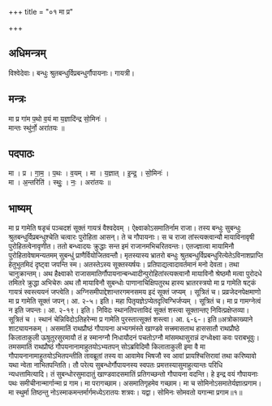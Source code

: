 +++
title = "०१ मा प्र"

+++
## अधिमन्त्रम्
विश्वेदेवाः। बन्धुः श्रुतबन्धुर्विप्रबन्धुर्गौपायनाः। गायत्री।

## मन्त्रः
मा प्र गा॑म प॒थो व॒यं मा य॒ज्ञादि॑न्द्र सो॒मिनः॑ ।  
मान्तः स्थु॑र्नो॒ अरा॑तयः ॥

## पदपाठः
मा । प्र । गा॒म॒ । प॒थः । व॒यम् । मा । य॒ज्ञात् । इ॒न्द्र॒ । सो॒मिनः॑ ।  
मा । अ॒न्तरिति॑ । स्थुः॒ । नः॒ । अरा॑तयः ॥

## भाष्यम्
मा प्र गामेति षडृचं पञ्चदशं सूक्तं गायत्रं वैश्वदेवम् । ऐक्ष्वाकोऽसमातिर्नाम राजा। तस्य बन्धुः सुबन्धुः श्रुतबन्धुर्विप्रबन्धुश्चेति चत्वारः पुरोहिता आसन्। ते च गौपायनाः। स च राजा तांस्त्यक्त्वान्यौ मायाविनावृषी पुरोहितत्वेनावृणीत। ततो बन्ध्वादयः क्रुद्धाः सन्त इमं राजानमभिचरितवन्तः। एतज्ज्ञात्वा मायामिनौ पुरोहितावेषामन्यतमम् सुबन्धुं प्राणैर्वियोजितवन्तौ। मृतस्यास्य भ्रातरो बन्धुः श्रुतबन्धुर्विप्रबन्धुरित्येतेऽविनाशप्राप्ति हेतुभुतमिदं दृष्ट्वा जपन्ति स्म। अतस्तेऽस्य सूक्तस्यर्षयः। प्रतिपाद्यत्वादावर्तमानं मनो देवता। तथा चानुक्रान्तम्। अथ हैक्ष्वाको राजासमातिर्गौपायनान्बन्ध्वादीन्पुरोहितांस्त्यक्त्वानौ मायाविनौ श्रेष्ठमौ मत्वा पुरोदधे तमितरे क्रुद्धा अभिचेरुः अथ तौ मायाविनौ सुबन्धोः पाणानाचिक्षिपतुरथ हास्य भ्रातरस्त्रयो मा प्र गामेति षट्कं गायत्रं स्वस्त्ययनं जप्त्वेति। अग्निसमीपाद्देशान्तरगमनसमय इदं सूक्तं जप्यम् । सूत्रितं च। प्रव्रजेदनपेक्षमाणो मा प्र गामेति सूक्तं जपन्। आ. २-५। इति। महा पितृयज्ञेऽप्येतदृत्विग्भिर्जप्यम् । सूत्रितं च। मा प्र गामग्नेत्वं न इति जपन्तः। आ. २-१९। इति। निविदः स्थानतिपत्ताविदं सूक्तं शस्त्वा सूक्तान्तए निवित्प्रक्षेप्तव्या। सूत्रितं च । स्थानं चेन्निविदोऽतिहरेन्मा प्र गामेति पुरस्तात्सूक्तं शस्त्वा। आ. ६-६-। इति॥अत्रोकाख्याने शाट्यायनकम् । असमातिं राथप्रौष्ठं गौपायना अभ्यगमंस्ते खाण्डवे सत्त्रमासताथ हाससातौ राथप्रौष्ठे किलाताकुली ऊषुतुरसुरमायौ तं ह स्मानग्नौ निधायौदनं पचतोऽग्नौ मांसमथासुरान्नं दग्ध्वेक्ष्वा कवः पराबभूवुः। तमसमातिं राथप्रौष्ठं गौपयनानामाहुतयोऽभ्यतपन् सोऽब्रविदिमौ किलाताकुली इमा वै मा गौपायनानामाहुतयोऽभितपन्तीति तावब्रूतां तस्य वा आवामेव भिषजौ स्व आवां प्रायश्चित्तिरावां तथा करिष्यावो यथा न्वेता नाभितपन्तिति। तौ परेत्य सुबन्धोर्गौपायनस्य स्वपतः प्रमत्तस्यासुमाहुत्यान्तः परिधि न्यधत्तामित्यादि। तं सुबन्धोरसुमादातुं खाण्डवादसमातिं प्रतिगच्छन्तो गौपायना वदन्ति। हे इन्द्र वयं गौपायनाः पथः समीचीनान्मार्गान्मा प्र गाम। मा परागच्छाम। असमातिगृहमेव गच्छाम। मा च सोमिनोऽसमातेर्यज्ञात्प्रगाम। मा स्थुर्मा तिष्ठन्तु नोऽस्माकमन्तर्मार्गमध्येऽरातयः शत्रवः। यद्वा। सोमिनः सोमवतो यगान्मा प्रगाम॥१॥